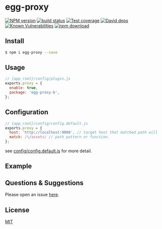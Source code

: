 # egg-proxy

[![NPM version][npm-image]][npm-url]
[![build status][travis-image]][travis-url]
[![Test coverage][codecov-image]][codecov-url]
[![David deps][david-image]][david-url]
[![Known Vulnerabilities][snyk-image]][snyk-url]
[![npm download][download-image]][download-url]

[npm-image]: https://img.shields.io/npm/v/egg-proxy.svg?style=flat-square
[npm-url]: https://npmjs.org/package/egg-proxy-b
[travis-image]: https://img.shields.io/travis/eggjs/egg-proxy.svg?style=flat-square
[travis-url]: https://travis-ci.org/eggjs/egg-proxy-b
[codecov-image]: https://img.shields.io/codecov/c/github/eggjs/egg-proxy.svg?style=flat-square
[codecov-url]: https://codecov.io/github/eggjs/egg-proxy-b?branch=master
[david-image]: https://img.shields.io/david/eggjs/egg-proxy.svg?style=flat-square
[david-url]: https://david-dm.org/eggjs/egg-proxy-b
[snyk-image]: https://snyk.io/test/npm/egg-proxy/badge.svg?style=flat-square
[snyk-url]: https://snyk.io/test/npm/egg-proxy-b
[download-image]: https://img.shields.io/npm/dm/egg-proxy.svg?style=flat-square
[download-url]: https://npmjs.org/package/egg-proxy-b

<!--
Description here.
-->

## Install

```bash
$ npm i egg-proxy --save
```

## Usage

```js
// {app_root}/config/plugin.js
exports.proxy = {
  enable: true,
  package: 'egg-proxy-b',
};
```

## Configuration

```js
// {app_root}/config/config.default.js
exports.proxy = {
  host: 'http://localhost:9000', // target host that matched path will be proxy to
  match: /\/assets/ // path pattern or function.
};
```

see [config/config.default.js](config/config.default.js) for more detail.

## Example

<!-- example here -->

## Questions & Suggestions

Please open an issue [here](https://github.com/xxeric/egg-proxy-b/issues).

## License

[MIT](LICENSE)
